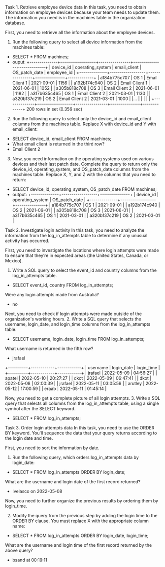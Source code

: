 Task 1. Retrieve employee device data
In this task, you need to obtain information on employee devices because your team needs to update them. The information you need is in the machines table in the organization database.

First, you need to retrieve all the information about the employee devices.

1. Run the following query to select all device information from the machines table:
- SELECT *
FROM machines;
 - ouput:
 +--------------+------------------+----------------+---------------+-------------+
| device_id    | operating_system | email_client   | OS_patch_date | employee_id |
+--------------+------------------+----------------+---------------+-------------+
| a184b775c707 | OS 1             | Email Client 1 | 2021-09-01    |        1156 |
| a192b174c940 | OS 2             | Email Client 1 | 2021-06-01    |        1052 |
| a305b818c708 | OS 3             | Email Client 2 | 2021-06-01    |        1182 |
| a317b635c465 | OS 1             | Email Client 2 | 2021-03-01    |        1130 |
| a320b137c219 | OS 2             | Email Client 2 | 2021-03-01    |        1000 |
|...           |                  |                |               |             |
+--------------+------------------+----------------+---------------+-------------+
200 rows in set (0.356 sec)

2. Run the following query to select only the device_id and email_client columns from the machines table. Replace X with device_id and Y with email_client:
- SELECT device_id, email_client
FROM machines;
- What email client is returned in the third row?
- Email Client 2

3. Now, you need information on the operating systems used on various devices and their last patch date.
Complete the query to return only the device_id, operating_system, and OS_patch_date columns from the machines table. Replace X, Y, and Z with the columns that you need to return:
- SELECT device_id, operating_system, OS_patch_date
FROM machines;
- output:
+--------------+------------------+---------------+
| device_id    | operating_system | OS_patch_date |
+--------------+------------------+---------------+
| a184b775c707 | OS 1             | 2021-09-01    |
| a192b174c940 | OS 2             | 2021-06-01    |
| a305b818c708 | OS 3             | 2021-06-01    |
| a317b635c465 | OS 1             | 2021-03-01    |
| a320b137c219 | OS 2             | 2021-03-01    |

Task 2. Investigate login activity
In this task, you need to analyze the information from the log_in_attempts table to determine if any unusual activity has occurred.

First, you need to investigate the locations where login attempts were made to ensure that they’re in expected areas (the United States, Canada, or Mexico).

1. Write a SQL query to select the event_id and country columns from the log_in_attempts table.
- SELECT event_id, country
FROM log_in_attempts;

Were any login attempts made from Australia?
- no

Next, you need to check if login attempts were made outside of the organization's working hours.
2. Write a SQL query that selects the username, login_date, and login_time columns from the log_in_attempts table.
- SELECT username, login_date, login_time
FROM log_in_attempts;

What username is returned in the fifth row?
- jrafael

+----------+------------+------------+
| username | login_date | login_time |
+----------+------------+------------+
| jrafael  | 2022-05-09 | 04:56:27   |
| apatel   | 2022-05-10 | 20:27:27   |
| dkot     | 2022-05-09 | 06:47:41   |
| dkot     | 2022-05-08 | 02:00:39   |
| jrafael  | 2022-05-11 | 03:05:59   |
| arutley  | 2022-05-12 | 17:00:59   |
| eraab    | 2022-05-11 | 01:45:14   |

Now, you need to get a complete picture of all login attempts.
3. Write a SQL query that selects all columns from the log_in_attempts table, using a single symbol after the SELECT keyword.
- SELECT *
FROM log_in_attempts;


Task 3. Order login attempts data
In this task, you need to use the ORDER BY keyword. You'll sequence the data that your query returns according to the login date and time.

First, you need to sort the information by date.

1. Run the following query, which orders log_in_attempts data by login_date:
- SELECT *
FROM log_in_attempts
ORDER BY login_date;

What are the username and login date of the first record returned?
- Ivelasco on 2022-05-08

Now, you need to further organize the previous results by ordering them by login_time.

2. Modify the query from the previous step by adding the login time to the ORDER BY clause. You must replace X with the appropriate column name:
- SELECT *
FROM log_in_attempts
ORDER BY login_date, login_time;

What are the username and login time of the first record returned by the above query?
- bsand at 00:19:11
